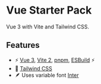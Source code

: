 # Vue Starter Pack

Vue 3 with Vite and Tailwind CSS.

## Features

- ⚡️ [Vue 3](https://github.com/vuejs/vue-next), [Vite 2](https://github.com/vitejs/vite), [pnpm](https://pnpm.js.org/), [ESBuild](https://github.com/evanw/esbuild) ⚡️
- 💨 [Tailwind CSS](https://www.tailwindcss.com)
- 🪶 Uses variable font [Inter](https://rsms.me)